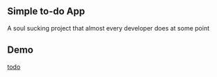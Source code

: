 ## Simple to-do App
A soul sucking project that almost every developer does at some point

## Demo
[todo](https://laavis.github.io/todo/)
